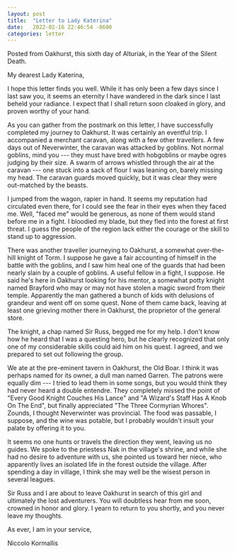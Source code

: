 ```yaml
---
layout: post
title:  "Letter to Lady Katerina"
date:   2022-02-16 22:46:54 -0600
categories: letter
---
```


Posted from Oakhurst, this sixth day of Alturiak, in the Year of the Silent Death.

My dearest Lady Katerina,

I hope this letter finds you well. While it has only been a few days since I last saw you, it
seems an eternity I have wandered in the dark since I last beheld your radiance. I expect that
I shall return soon cloaked in glory, and proven worthy of your hand.

As you can gather from the postmark on this letter, I have successfully completed my journey
to Oakhurst. It was certainly an eventful trip. I accompanied a merchant caravan, along with
a few other travellers. A few days out of Neverwinter, the caravan was attacked by goblins. Not
normal goblins, mind you --- they must have bred with hobgoblins or maybe ogres judging by their
size. A swarm of arrows whistled through the air at the caravan --- one stuck into a sack of
flour I was leaning on, barely missing my head. The caravan guards moved quickly, but it was
clear they were out-matched by the beasts.

I jumped from the wagon, rapier in hand. It seems my reputation had circulated even there, for
I could see the fear in their eyes when they faced me. Well, "faced me" would be generous, as
none of them would stand before me in a fight. I bloodied my blade, but they fled into the
forest at first threat. I guess the people of the region lack either the courage or the skill
to stand up to aggression.

There was another traveller journeying to Oakhurst, a somewhat over-the-hill knight of Torm.
I suppose he gave a fair accounting of himself in the battle with the goblins, and I saw him
heal one of the guards that had been nearly slain by a couple of goblins. A useful fellow in
a fight, I suppose. He said he's here in Oakhurst looking for his mentor, a somewhat potty
knight named Brayford who may or may not have stolen a magic sword from their temple.
Apparently the man gathered a bunch of kids with delusions of grandeur and went off on some
quest. None of them came back, leaving at least one grieving mother there in Oakhurst, the
proprietor of the general store.

The knight, a chap named Sir Russ, begged me for my help. I don't know how he heard that I was
a questing hero, but he clearly recognized that only one of my considerable skills could aid
him on his quest. I agreed, and we prepared to set out following the group.

We ate at the pre-eminent tavern in Oakhurst, the Old Boar. I think it was perhaps named for
its owner, a dull man named Garren. The patrons were equally dim --- I tried to lead them in
some songs, but you would think they had never heard a double entendre. They completely missed
the point of "Every Good Knight Couches His Lance" and "A Wizard's Staff Has A Knob On The End",
but finally appreciated "The Three Cormyrian Whores". Zounds, I thought Neverwinter was
provincial. The food was passable, I suppose, and the wine was potable, but I probably wouldn't
insult your palate by offering it to you.

It seems no one hunts or travels the direction they went, leaving us no guides. We spoke to
the priestess Nak in the village's shrine, and while she had no desire to adventure with us,
she pointed us toward her niece, who apparently lives an isolated life in the forest outside
the village. After spending a day in village, I think she may well be the wisest person in
several leagues.

Sir Russ and I are about to leave Oakhurst in search of this girl and ultimately the lost
adventurers. You will doubtless hear from me soon, crowned in honor and glory. I yearn to
return to you shortly, and you never leave my thoughts.

As ever, I am in your service,

Niccolo Kormallis

